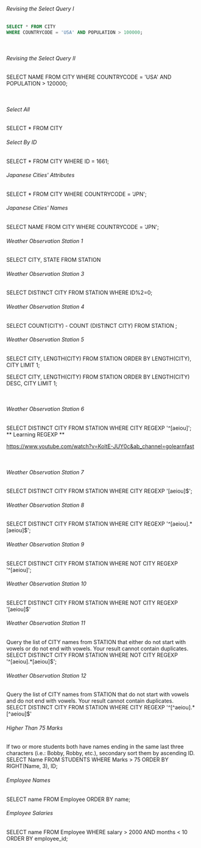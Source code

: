 
<h6>Revising the Select Query I</h6>

```sql
SELECT * FROM CITY
WHERE COUNTRYCODE = 'USA' AND POPULATION > 100000;
```

<br />

<h6>Revising the Select Query II</h6>

  SELECT NAME FROM CITY 
  WHERE COUNTRYCODE = 'USA' AND POPULATION > 120000;
  

<br />

<h6>Select All</h6>
SELECT * FROM CITY 

<br />

<h6>Select By ID</h6>
SELECT * FROM CITY 
WHERE ID = 1661;

<br />

<h6>Japanese Cities' Attributes</h6>
SELECT * FROM CITY
WHERE COUNTRYCODE = 'JPN';

<br />

<h6>Japanese Cities' Names</h6>
SELECT NAME FROM CITY
WHERE COUNTRYCODE = 'JPN';

<br />

<h6>Weather Observation Station 1</h6>
SELECT CITY, STATE FROM STATION

<br />
<h6>Weather Observation Station 3</h6>
SELECT DISTINCT CITY FROM STATION
WHERE ID%2=0;

<br />
<h6>Weather Observation Station 4</h6>
SELECT COUNT(CITY) - COUNT (DISTINCT CITY)
FROM STATION ;

<br />
<h6>Weather Observation Station 5</h6>

SELECT CITY, LENGTH(CITY) FROM STATION
ORDER BY LENGTH(CITY), CITY
LIMIT 1;

SELECT CITY, LENGTH(CITY) FROM STATION
ORDER BY LENGTH(CITY) DESC, CITY
LIMIT 1;

<br />
<h6>Weather Observation Station 6</h6>
SELECT DISTINCT CITY FROM STATION
WHERE CITY REGEXP '^[aeiou]';

<br />
** Learning REGEXP **

https://www.youtube.com/watch?v=KoltE-JUY0c&ab_channel=golearnfast

<br />
<h6>Weather Observation Station 7</h6>
SELECT DISTINCT CITY FROM STATION
WHERE CITY REGEXP '[aeiou]$';

<br />
<h6>Weather Observation Station 8</h6>
SELECT DISTINCT CITY FROM STATION
WHERE CITY REGEXP '^[aeiou].*[aeiou]$';

<br />
<h6>Weather Observation Station 9</h6>
SELECT DISTINCT CITY FROM STATION
WHERE NOT CITY REGEXP '^[aeiou]';

<br />
<h6>Weather Observation Station 10</h6>
SELECT DISTINCT CITY FROM STATION
WHERE NOT CITY REGEXP '[aeiou]$'

<br />
<h6>Weather Observation Station 11</h6>
<h7>Query the list of CITY names from STATION that either do not start with vowels or do not end with vowels. Your result cannot contain duplicates.</h7>
<br />
SELECT DISTINCT CITY FROM STATION 
WHERE NOT CITY REGEXP '^[aeiou].*[aeiou]$'; 

<br />
<h6>Weather Observation Station 12</h6>
<h7> Query the list of CITY names from STATION that do not start with vowels and do not end with vowels. Your result cannot contain duplicates.</h7>
<br/>
SELECT DISTINCT CITY FROM STATION
WHERE CITY REGEXP '^[^aeiou].*[^aeiou]$'

<br />
<h6>Higher Than 75 Marks</h6>
<h7>If two or more students both have names ending in the same last three characters (i.e.: Bobby, Robby, etc.), secondary sort them by ascending ID.</h7>
<br />
SELECT Name FROM STUDENTS
WHERE Marks > 75
ORDER BY RIGHT(Name, 3), ID;

<br />
<h6>Employee Names</h6>
SELECT name FROM Employee
ORDER BY name;


<br />
<h6>Employee Salaries</h6>

SELECT name FROM Employee
WHERE salary > 2000 AND months < 10
ORDER BY employee_id;

